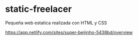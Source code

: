 # static-freelacer

Pequeña web estatica realizada con HTML y CSS

https://app.netlify.com/sites/super-beijinho-5438bd/overview
